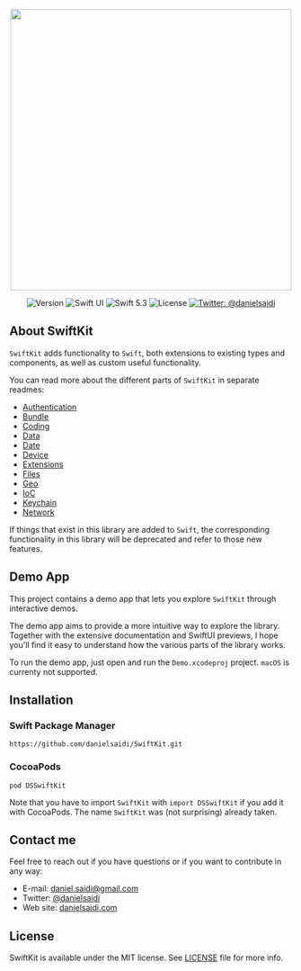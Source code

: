 <p align="center">
    <img src ="Resources/Logo.png" width=500 />
</p>

<p align="center">
    <img src="https://img.shields.io/github/v/release/danielsaidi/SwiftKit?color=%2300550&sort=semver" alt="Version" />
    <img src="https://img.shields.io/badge/platform-SwiftUI-red.svg" alt="Swift UI" />
    <img src="https://img.shields.io/badge/Swift-5.3-orange.svg" alt="Swift 5.3" />
    <img src="https://badges.frapsoft.com/os/mit/mit.svg?style=flat&v=102" alt="License" />
    <a href="https://twitter.com/danielsaidi">
        <img src="https://img.shields.io/badge/contact-@danielsaidi-blue.svg?style=flat" alt="Twitter: @danielsaidi" />
    </a>
</p>


## About SwiftKit

`SwiftKit` adds functionality to `Swift`, both extensions to existing types and components, as well as custom useful functionality.

You can read more about the different parts of `SwiftKit` in separate readmes:

* [Authentication][Authentication]
* [Bundle][Bundle]
* [Coding][Coding]
* [Data][Data]
* [Date][Date]
* [Device][Device]
* [Extensions][Extensions]
* [Files][Files]
* [Geo][Geo]
* [IoC][IoC]
* [Keychain][Keychain]
* [Network][Network]

If things that exist in this library are added to `Swift`, the corresponding functionality in this library will be deprecated and refer to those new features.


## Demo App

This project contains a demo app that lets you explore `SwiftKit` through interactive demos. 

The demo app aims to provide a more intuitive way to explore the library. Together with the extensive documentation and SwiftUI previews, I hope you'll find it easy to understand how the various parts of the library works.

To run the demo app, just open and run the `Demo.xcodeproj` project. `macOS` is currenty not supported.   


## Installation

### Swift Package Manager

```
https://github.com/danielsaidi/SwiftKit.git
```

### CocoaPods

```
pod DSSwiftKit
```

Note that you have to import `SwiftKit` with `import DSSwiftKit` if you add it with CocoaPods. The name `SwiftKit` was (not surprising) already taken.


## Contact me

Feel free to reach out if you have questions or if you want to contribute in any way:

* E-mail: [daniel.saidi@gmail.com][Email]
* Twitter: [@danielsaidi][Twitter]
* Web site: [danielsaidi.com][Website]


## License

SwiftKit is available under the MIT license. See [LICENSE][License] file for more info.

[Email]: mailto:daniel.saidi@gmail.com
[Twitter]: http://www.twitter.com/danielsaidi
[Website]: http://www.danielsaidi.com

[GitHub]: https://github.com/danielsaidi/SwiftKit
[License]: https://github.com/danielsaidi/SwiftKit/blob/master/LICENSE

[Authentication]: Readmes/Authentication.md
[Bundle]: Readmes/Bundle.md
[Coding]: Readmes/Coding.md
[Data]: Readmes/Data.md
[Date]: Readmes/Date.md
[Device]: Readmes/Device.md
[Extensions]: Readmes/Extensions.md
[Files]: Readmes/Files.md
[Geo]: Readmes/Geo.md
[IoC]: Readmes/IoC.md
[Keychain]: Readmes/Keychain.md
[Network]: Readmes/Network.md

